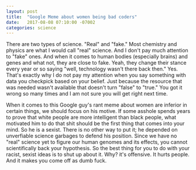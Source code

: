 ```yaml
---
layout: post
title:  "Google Meme about women being bad coders"
date:   2017-08-08 07:10:00 -07002
categories: science
---
```


There are two types of science. "Real" and "fake." Most chemistry and physics are what I would call "real" science. And I don't pay much attention to "fake" ones. And when it comes to human bodies (especially brains) and genes and what not, they are close to fake. Yeah, they change their stance every year or so saying "well, technology wasn't there back then." Yes. That's exactly why I do not pay my attention when you say something with data you checkpick based on your belief. Just because the resource that was needed wasn't available that doesn't turn "false" to "true." You got it wrong so many times and I am not sure you will get right next time.

When it comes to this Google guy's rant meme about women are inferior in certain things, we should focus on his motive. If some asshole spends years to prove that white people are more intelligent than black people, what motivated him to do that shit should be the first thing that comes into your mind. So he is a sexist. There is no other way to put it; he depended on unverfiable science garbages to defend his position. Since we have no "real" science yet to figure our human genomes and its effects, you cannot scientifically back your hypothesis. So the best thing for you to do with your racist, sexist ideas is to shut up about it. Why? it's offensive. It hurts people. And it makes you come off as dumb fuck.